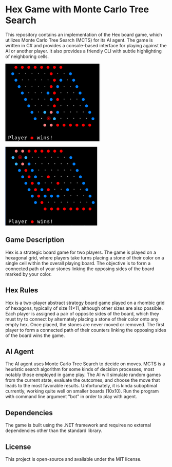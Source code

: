 # Hex Game with Monte Carlo Tree Search

This repository contains an implementation of the Hex board game, which utilizes Monte Carlo Tree Search (MCTS) for its AI agent. The game is written in C# and provides a console-based interface for playing against the AI or another player. It also provides a friendly CLI with subtle highlighting of neighboring cells.

![Alt text](./assets/screenshots/2024-01.22.-01.10.png)

![Alt text](./assets/screenshots/2024-01.22.-01.11.png)
## Game Description

Hex is a strategic board game for two players. The game is played on a hexagonal grid, where players take turns placing a stone of their color on a single cell within the overall playing board. The objective is to form a connected path of your stones linking the opposing sides of the board marked by your color.

## Hex Rules
Hex is a two-player abstract strategy board game played on a rhombic grid of hexagons, typically of size 11×11, although other sizes are also possible. Each player is assigned a pair of opposite sides of the board, which they must try to connect by alternately placing a stone of their color onto any empty hex. Once placed, the stones are never moved or removed. The first player to form a connected path of their counters linking the opposing sides of the board wins the game.

## AI Agent

The AI agent uses Monte Carlo Tree Search to decide on moves. MCTS is a heuristic search algorithm for some kinds of decision processes, most notably those employed in game play. The AI will simulate random games from the current state, evaluate the outcomes, and choose the move that leads to the most favorable results. Unfortunately, it is kinda suboptimal currently, working quite well on smaller boards (10x10). Run the program with command line argument "bot" in order to play with agent.

## Dependencies

The game is built using the .NET framework and requires no external dependencies other than the standard library.

## License

This project is open-source and available under the MIT license.
